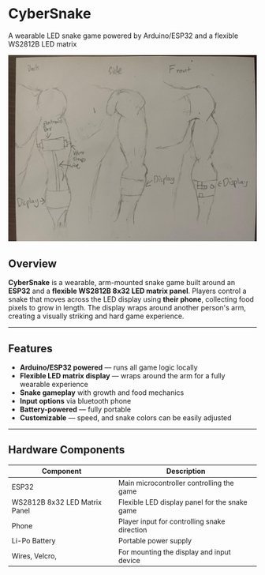 # CyberSnake  
A wearable LED snake game powered by Arduino/ESP32 and a flexible WS2812B LED matrix

![CyberSnake Mockup](CONCEPT.jpg) <!-- Optional: replace with your image -->

## Overview
**CyberSnake** is a wearable, arm-mounted snake game built around an **ESP32** and a **flexible WS2812B 8x32 LED matrix panel**. Players control a snake that moves across the LED display using **their phone**, collecting food pixels to grow in length. The display wraps around another person's arm, creating a visually striking and hard game experience. 

---

## Features
- **Arduino/ESP32 powered** — runs all game logic locally  
- **Flexible LED matrix display** — wraps around the arm for a fully wearable experience  
- **Snake gameplay** with growth and food mechanics  
- **Input options** via bluetooth phone  
- **Battery-powered** — fully portable  
- **Customizable** — speed, and snake colors can be easily adjusted

---

## Hardware Components
| Component                        | Description                                     |
|-----------------------------------|-------------------------------------------------|
| ESP32     | Main microcontroller controlling the game      |
| WS2812B 8x32 LED Matrix Panel   | Flexible LED display panel for the snake game |
| Phone | Player input for controlling snake direction |
| Li-Po Battery    | Portable power supply                          |
| Wires, Velcro, | For mounting the display and input device
